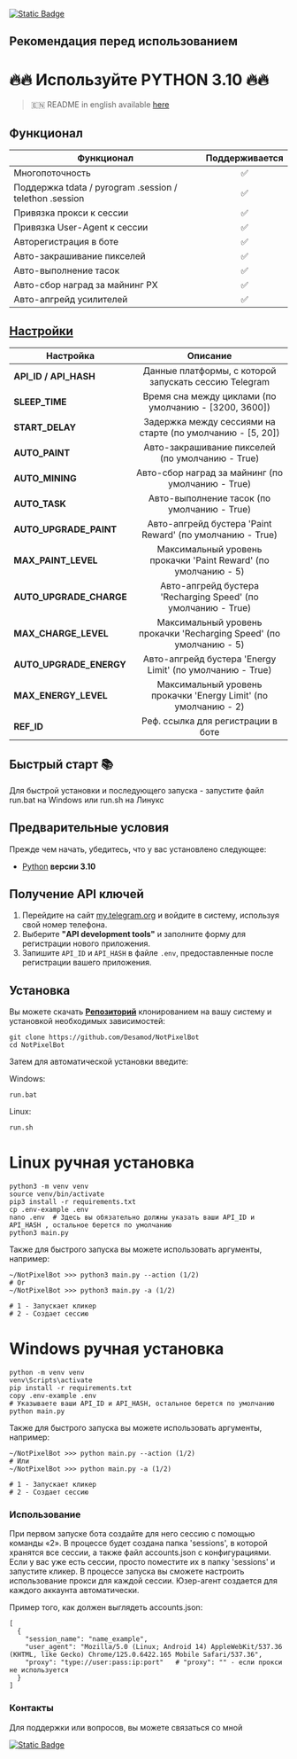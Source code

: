 [![Static Badge](https://img.shields.io/badge/Telegram-Bot%20Link-Link?style=for-the-badge&logo=Telegram&logoColor=white&logoSize=auto&color=blue)](https://t.me/notpixel/app?startapp=f342952117)

## Рекомендация перед использованием

# 🔥🔥 Используйте PYTHON 3.10 🔥🔥

> 🇪🇳 README in english available [here](README.md)

## Функционал  
| Функционал                                              | Поддерживается |
|---------------------------------------------------------|:--------------:|
| Многопоточность                                         |       ✅        |
| Поддержка tdata / pyrogram .session / telethon .session |       ✅        |
| Привязка прокси к сессии                                |       ✅        |
| Привязка User-Agent к сессии                            |       ✅        |
| Авторегистрация в боте                                  |       ✅        |
| Авто-закрашивание пикселей                              |       ✅        |
| Авто-выполнение тасок                                   |       ✅        |
| Авто-сбор наград за майнинг PX                          |       ✅        |
| Авто-апгрейд усилителей                                 |       ✅        |




## [Настройки](https://github.com/Desamod/NotPixelBot/blob/master/.env-example/)
| Настройка               |                              Описание                               |
|-------------------------|:-------------------------------------------------------------------:|
| **API_ID / API_HASH**   |        Данные платформы, с которой запускать сессию Telegram        | 
| **SLEEP_TIME**          |        Время сна между циклами (по умолчанию - [3200, 3600])        |
| **START_DELAY**         |     Задержка между сессиями на старте (по умолчанию - [5, 20])      |
| **AUTO_PAINT**          |          Авто-закрашивание пикселей (по умолчанию - True)           |
| **AUTO_MINING**         |          Авто-сбор наград за майнинг (по умолчанию - True)          |
| **AUTO_TASK**           |             Авто-выполнение тасок (по умолчанию - True)             |
| **AUTO_UPGRADE_PAINT**  |      Авто-апгрейд бустера 'Paint Reward' (по умолчанию - True)      |
| **MAX_PAINT_LEVEL**     |   Максимальный уровень прокачки 'Paint Reward' (по умолчанию - 5)   |
| **AUTO_UPGRADE_CHARGE** |    Авто-апгрейд бустера 'Recharging Speed' (по умолчанию - True)    |
| **MAX_CHARGE_LEVEL**    | Максимальный уровень прокачки 'Recharging Speed' (по умолчанию - 5) |
| **AUTO_UPGRADE_ENERGY** |      Авто-апгрейд бустера 'Energy Limit' (по умолчанию - True)      |
| **MAX_ENERGY_LEVEL**    |   Максимальный уровень прокачки 'Energy Limit' (по умолчанию - 2)   |
| **REF_ID**              |                 Реф. ссылка для регистрации в боте                  |

## Быстрый старт 📚

Для быстрой установки и последующего запуска - запустите файл run.bat на Windows или run.sh на Линукс

## Предварительные условия
Прежде чем начать, убедитесь, что у вас установлено следующее:
- [Python](https://www.python.org/downloads/) **версии 3.10**

## Получение API ключей
1. Перейдите на сайт [my.telegram.org](https://my.telegram.org) и войдите в систему, используя свой номер телефона.
2. Выберите **"API development tools"** и заполните форму для регистрации нового приложения.
3. Запишите `API_ID` и `API_HASH` в файле `.env`, предоставленные после регистрации вашего приложения.

## Установка
Вы можете скачать [**Репозиторий**](https://github.com/Desamod/NotPixelBot) клонированием на вашу систему и установкой необходимых зависимостей:
```shell
git clone https://github.com/Desamod/NotPixelBot
cd NotPixelBot
```

Затем для автоматической установки введите:

Windows:
```shell
run.bat
```

Linux:
```shell
run.sh
```

# Linux ручная установка
```shell
python3 -m venv venv
source venv/bin/activate
pip3 install -r requirements.txt
cp .env-example .env
nano .env  # Здесь вы обязательно должны указать ваши API_ID и API_HASH , остальное берется по умолчанию
python3 main.py
```

Также для быстрого запуска вы можете использовать аргументы, например:
```shell
~/NotPixelBot >>> python3 main.py --action (1/2)
# Or
~/NotPixelBot >>> python3 main.py -a (1/2)

# 1 - Запускает кликер
# 2 - Создает сессию
```


# Windows ручная установка
```shell
python -m venv venv
venv\Scripts\activate
pip install -r requirements.txt
copy .env-example .env
# Указываете ваши API_ID и API_HASH, остальное берется по умолчанию
python main.py
```

Также для быстрого запуска вы можете использовать аргументы, например:
```shell
~/NotPixelBot >>> python main.py --action (1/2)
# Или
~/NotPixelBot >>> python main.py -a (1/2)

# 1 - Запускает кликер
# 2 - Создает сессию
```

### Использование
При первом запуске бота создайте для него сессию с помощью команды «2». В процессе будет создана папка 'sessions', в которой хранятся все сессии, а также файл accounts.json с конфигурациями.
Если у вас уже есть сессии, просто поместите их в папку 'sessions' и запустите кликер. В процессе запуска вы сможете настроить использование прокси для каждой сессии.
Юзер-агент создается для каждого аккаунта автоматически.

Пример того, как должен выглядеть accounts.json:
```shell
[
  {
    "session_name": "name_example",
    "user_agent": "Mozilla/5.0 (Linux; Android 14) AppleWebKit/537.36 (KHTML, like Gecko) Chrome/125.0.6422.165 Mobile Safari/537.36",
    "proxy": "type://user:pass:ip:port"   # "proxy": "" - если прокси не используется
  }
]
```

### Контакты

Для поддержки или вопросов, вы можете связаться со мной

[![Static Badge](https://img.shields.io/badge/Telegram-Channel-Link?style=for-the-badge&logo=Telegram&logoColor=white&logoSize=auto&color=blue)](https://t.me/desforge_crypto)

